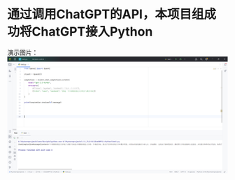 # 通过调用ChatGPT的API，本项目组成功将ChatGPT接入Python

演示图片：
![image](https://github.com/Kawabata0223/Python_ChatGPT/blob/master/test_pic.png)
